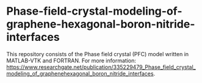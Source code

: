 # Phase-field-crystal-modeling-of-graphene-hexagonal-boron-nitride-interfaces

This repository consists of the Phase field crystal (PFC) model written in MATLAB-VTK and FORTRAN. 
For more information: https://www.researchgate.net/publication/335229479_Phase_field_crystal_modeling_of_graphenehexagonal_boron_nitride_interfaces.
